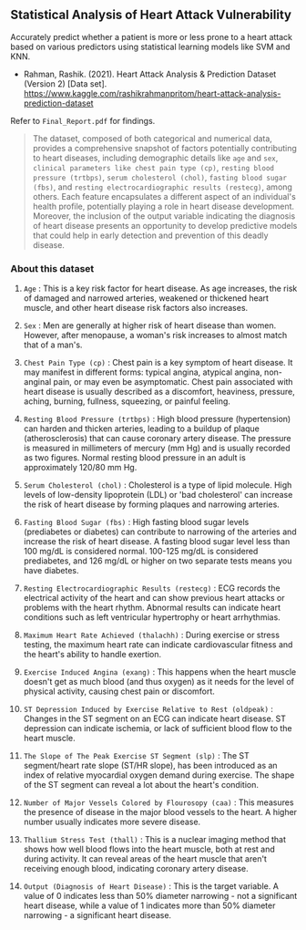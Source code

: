 ## Statistical Analysis of Heart Attack Vulnerability

Accurately predict whether a patient is more or less prone to a heart attack based on various predictors using statistical learning models like SVM and KNN.

- Rahman, Rashik. (2021). Heart Attack Analysis & Prediction Dataset (Version 2) [Data set].
      https://www.kaggle.com/rashikrahmanpritom/heart-attack-analysis-prediction-dataset 

Refer to ``Final_Report.pdf`` for findings.

>The dataset, composed of both categorical and numerical data, provides a comprehensive snapshot of factors potentially contributing to heart diseases, including demographic details like ``age`` and ``sex``, ``clinical parameters like chest pain type (cp)``, ``resting blood pressure (trtbps)``, ``serum cholesterol (chol)``, ``fasting blood sugar (fbs)``, and ``resting electrocardiographic results (restecg)``, among others. Each feature encapsulates a different aspect of an individual's health profile, potentially playing a role in heart disease development. Moreover, the inclusion of the output variable indicating the diagnosis of heart disease presents an opportunity to develop predictive models that could help in early detection and prevention of this deadly disease.

### About this dataset

1. ``Age`` : This is a key risk factor for heart disease. As age increases, the risk of damaged and narrowed arteries, weakened or thickened heart muscle, and other heart disease risk factors also increases.

2. ``Sex`` : Men are generally at higher risk of heart disease than women. However, after menopause, a woman's risk increases to almost match that of a man's.

3. ``Chest Pain Type (cp)`` : Chest pain is a key symptom of heart disease. It may manifest in different forms: typical angina, atypical angina, non-anginal pain, or may even be asymptomatic. Chest pain associated with heart disease is usually described as a discomfort, heaviness, pressure, aching, burning, fullness, squeezing, or painful feeling.

4. ``Resting Blood Pressure (trtbps)`` : High blood pressure (hypertension) can harden and thicken arteries, leading to a buildup of plaque (atherosclerosis) that can cause coronary artery disease. The pressure is measured in millimeters of mercury (mm Hg) and is usually recorded as two figures. Normal resting blood pressure in an adult is approximately 120/80 mm Hg.

5. ``Serum Cholesterol (chol)`` : Cholesterol is a type of lipid molecule. High levels of low-density lipoprotein (LDL) or 'bad cholesterol' can increase the risk of heart disease by forming plaques and narrowing arteries.

6. ``Fasting Blood Sugar (fbs)`` : High fasting blood sugar levels (prediabetes or diabetes) can contribute to narrowing of the arteries and increase the risk of heart disease. A fasting blood sugar level less than 100 mg/dL is considered normal. 100-125 mg/dL is considered prediabetes, and 126 mg/dL or higher on two separate tests means you have diabetes.

7. ``Resting Electrocardiographic Results (restecg)`` : ECG records the electrical activity of the heart and can show previous heart attacks or problems with the heart rhythm. Abnormal results can indicate heart conditions such as left ventricular hypertrophy or heart arrhythmias.

8. ``Maximum Heart Rate Achieved (thalachh)`` : During exercise or stress testing, the maximum heart rate can indicate cardiovascular fitness and the heart's ability to handle exertion.

9. ``Exercise Induced Angina (exang)`` : This happens when the heart muscle doesn't get as much blood (and thus oxygen) as it needs for the level of physical activity, causing chest pain or discomfort.

10. ``ST Depression Induced by Exercise Relative to Rest (oldpeak)`` : Changes in the ST segment on an ECG can indicate heart disease. ST depression can indicate ischemia, or lack of sufficient blood flow to the heart muscle.

11. ``The Slope of The Peak Exercise ST Segment (slp)`` : The ST segment/heart rate slope (ST/HR slope), has been introduced as an index of relative myocardial oxygen demand during exercise. The shape of the ST segment can reveal a lot about the heart's condition.

12. ``Number of Major Vessels Colored by Flourosopy (caa)`` : This measures the presence of disease in the major blood vessels to the heart. A higher number usually indicates more severe disease.

13. ``Thallium Stress Test (thall)`` : This is a nuclear imaging method that shows how well blood flows into the heart muscle, both at rest and during activity. It can reveal areas of the heart muscle that aren't receiving enough blood, indicating coronary artery disease.

14. ``Output (Diagnosis of Heart Disease)`` : This is the target variable. A value of 0 indicates less than 50% diameter narrowing - not a significant heart disease, while a value of 1 indicates more than 50% diameter narrowing - a significant heart disease.
